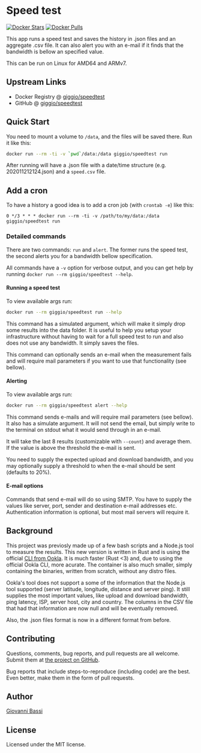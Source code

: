 # Speed test

[![Docker Stars](https://img.shields.io/docker/stars/giggio/speedtest.svg)](https://hub.docker.com/r/giggio/speedtest/)
[![Docker Pulls](https://img.shields.io/docker/pulls/giggio/speedtest.svg)](https://hub.docker.com/r/giggio/speedtest/)

This app runs a speed test and saves the history in .json files and an aggregate .csv
file. It can also alert you with an e-mail if it finds that the bandwidth is bellow
an specified value.

This can be run on Linux for AMD64 and ARMv7.

## Upstream Links

* Docker Registry @ [giggio/speedtest](https://hub.docker.com/r/giggio/speedtest/)
* GitHub @ [giggio/speedtest](https://github.com/giggio/speedtest)

## Quick Start

You need to mount a volume to `/data`, and the files will be saved there.
Run it like this:

````bash
docker run --rm -ti -v `pwd`/data:/data giggio/speedtest run
````

After running will have a .json file with a date/time structure
(e.g. 202011212124.json) and a `speed.csv` file.

## Add a cron

To have a history a good idea is to add a cron job (with `crontab -e`) like
this:

````cron
0 */3 * * * docker run --rm -ti -v /path/to/my/data:/data giggio/speedtest run
````

### Detailed commands

There are two commands: `run` and `alert`. The former runs the speed test, the
second alerts you for a bandwidth bellow specification.

All commands have a `-v` option for verbose output, and you can get help by
running `docker run --rm giggio/speedtest --help`.

#### Running a speed test

To view available args run:

````bash
docker run --rm giggio/speedtest run --help
````

This command has a simulated argument, which will make it simply drop some results
into the data folder. It is useful to help you setup your infrastructure without
having to wait for a full speed test to run and also does not use any bandwidth.
It simply saves the files.

This command can optionally sends an e-mail when the measurement fails and will
require mail parameters if you want to use that functionality (see bellow).

#### Alerting

To view available args run:

````bash
docker run --rm giggio/speedtest alert --help
````

This command sends e-mails and will require mail parameters (see bellow).
It also has a simulate argument. It will not send the email, but simply write to
the terminal on stdout what it would send through in an e-mail.

It will take the last 8 results (customizable with `--count`) and average them.
If the value is above the threshold the e-mail is sent.

You need to supply the expected upload and download bandwidth, and you may
optionally supply a threshold to when the e-mail should be sent (defaults to 20%).

#### E-mail options

Commands that send e-mail will do so using SMTP. You have to supply the values
like server, port, sender and destination e-mail addresses etc. Authentication
information is optional, but most mail servers will require it.

## Background

This project was previosly made up of a few bash scripts and a Node.js tool
to measure the results.
This new version is written in Rust and is using the official
[CLI from Ookla](https://www.speedtest.net/apps/cli). It is much faster
(Rust <3) and, due to using the official Ookla CLI, more acurate. The
container is also much smaller, simply containing the binaries, written from
scratch, without any distro files.

Ookla's tool does not support a some of the information that the Node.js tool
supported (server latitude, longitude, distance and server ping). It still
supplies the most important values, like upload and download bandwidth, ping
latency, ISP, server host, city and country. The columns in the CSV file that
had that information are now null and will be eventually removed.

Also, the .json files format is now in a different format from before.

## Contributing

Questions, comments, bug reports, and pull requests are all welcome.  Submit them at
[the project on GitHub](https://github.com/giggio/speedtest/).

Bug reports that include steps-to-reproduce (including code) are the
best. Even better, make them in the form of pull requests.

## Author

[Giovanni Bassi](https://github.com/giggio)

## License

Licensed under the MIT license.

